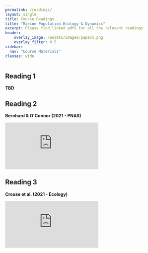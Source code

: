 ```yaml
---
permalink: /readings/
layout: single
title: Course Readings
title: "Marine Population Ecology & Dynamics"
excerpt: Please find linked pdfs for all the relevant readings
header:
    overlay_image: /assets/images/papers.png
    overlay_filter: 0.5
sidebar:
  nav: "Course Materials"
classes: wide
---
```


## Reading 1 

**TBD**

## Reading 2

**Bernhard & O'Connor (2021 - PNAS)**

<embed src="https://colebrookson.github.io/marine-pop-ecol/readings-files/bernhardt-oconnor-combined.pdf" type="application/pdf" />

## Reading 3

**Crouse et al. (2021 - Ecology)**

<embed src="https://colebrookson.github.io/marine-pop-ecol/readings-files/crouse-etal.pdf" type="application/pdf" />
